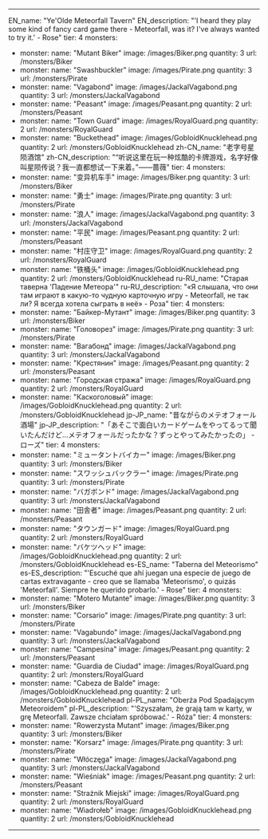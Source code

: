 ---

EN_name: "Ye'Olde Meteorfall Tavern"
EN_description: "'I heard they play some kind of fancy card game there - Meteorfall, was it? I've always wanted to try it.' - Rose"
tier: 4
monsters:
  - monster:
    name: "Mutant Biker"
    image: /images/Biker.png
    quantity: 3
    url: /monsters/Biker
  - monster:
    name: "Swashbuckler"
    image: /images/Pirate.png
    quantity: 3
    url: /monsters/Pirate
  - monster:
    name: "Vagabond"
    image: /images/JackalVagabond.png
    quantity: 3
    url: /monsters/JackalVagabond
  - monster:
    name: "Peasant"
    image: /images/Peasant.png
    quantity: 2
    url: /monsters/Peasant
  - monster:
    name: "Town Guard"
    image: /images/RoyalGuard.png
    quantity: 2
    url: /monsters/RoyalGuard
  - monster:
    name: "Buckethead"
    image: /images/GobloidKnucklehead.png
    quantity: 2
    url: /monsters/GobloidKnucklehead
zh-CN_name: "老字号星陨酒馆"
zh-CN_description: "“听说这里在玩一种炫酷的卡牌游戏，名字好像叫星陨传说？我一直都想试一下来着。”——蔷薇"
tier: 4
monsters:
  - monster:
    name: "变异机车手"
    image: /images/Biker.png
    quantity: 3
    url: /monsters/Biker
  - monster:
    name: "勇士"
    image: /images/Pirate.png
    quantity: 3
    url: /monsters/Pirate
  - monster:
    name: "浪人"
    image: /images/JackalVagabond.png
    quantity: 3
    url: /monsters/JackalVagabond
  - monster:
    name: "平民"
    image: /images/Peasant.png
    quantity: 2
    url: /monsters/Peasant
  - monster:
    name: "村庄守卫"
    image: /images/RoyalGuard.png
    quantity: 2
    url: /monsters/RoyalGuard
  - monster:
    name: "铁桶头"
    image: /images/GobloidKnucklehead.png
    quantity: 2
    url: /monsters/GobloidKnucklehead
ru-RU_name: "Старая таверна 'Падение Метеора'"
ru-RU_description: "«Я слышала, что они там играют в какую-то чудную карточную игру - Meteorfall, не так ли? Я всегда хотела сыграть в неё» - Роза"
tier: 4
monsters:
  - monster:
    name: "Байкер-Мутант"
    image: /images/Biker.png
    quantity: 3
    url: /monsters/Biker
  - monster:
    name: "Головорез"
    image: /images/Pirate.png
    quantity: 3
    url: /monsters/Pirate
  - monster:
    name: "Вагабонд"
    image: /images/JackalVagabond.png
    quantity: 3
    url: /monsters/JackalVagabond
  - monster:
    name: "Крестянин"
    image: /images/Peasant.png
    quantity: 2
    url: /monsters/Peasant
  - monster:
    name: "Городская стража"
    image: /images/RoyalGuard.png
    quantity: 2
    url: /monsters/RoyalGuard
  - monster:
    name: "Каскоголовый"
    image: /images/GobloidKnucklehead.png
    quantity: 2
    url: /monsters/GobloidKnucklehead
jp-JP_name: "昔ながらのメテオフォール酒場"
jp-JP_description: "「あそこで面白いカードゲームをやってるって聞いたんだけど…メテオフォールだったかな？ずっとやってみたかったの」 - ローズ"
tier: 4
monsters:
  - monster:
    name: "ミュータントバイカー"
    image: /images/Biker.png
    quantity: 3
    url: /monsters/Biker
  - monster:
    name: "スワッシュバックラー"
    image: /images/Pirate.png
    quantity: 3
    url: /monsters/Pirate
  - monster:
    name: "バガボンド"
    image: /images/JackalVagabond.png
    quantity: 3
    url: /monsters/JackalVagabond
  - monster:
    name: "田舎者"
    image: /images/Peasant.png
    quantity: 2
    url: /monsters/Peasant
  - monster:
    name: "タウンガード"
    image: /images/RoyalGuard.png
    quantity: 2
    url: /monsters/RoyalGuard
  - monster:
    name: "バケツヘッド"
    image: /images/GobloidKnucklehead.png
    quantity: 2
    url: /monsters/GobloidKnucklehead
es-ES_name: "Taberna del Meteorismo"
es-ES_description: "'Escuché que ahí juegan una especie de juego de cartas extravagante - creo que se llamaba 'Meteorismo', o quizás 'Meteorfall'. Siempre he querido probarlo.' - Rose"
tier: 4
monsters:
  - monster:
    name: "Motero Mutante"
    image: /images/Biker.png
    quantity: 3
    url: /monsters/Biker
  - monster:
    name: "Corsario"
    image: /images/Pirate.png
    quantity: 3
    url: /monsters/Pirate
  - monster:
    name: "Vagabundo"
    image: /images/JackalVagabond.png
    quantity: 3
    url: /monsters/JackalVagabond
  - monster:
    name: "Campesina"
    image: /images/Peasant.png
    quantity: 2
    url: /monsters/Peasant
  - monster:
    name: "Guardia de Ciudad"
    image: /images/RoyalGuard.png
    quantity: 2
    url: /monsters/RoyalGuard
  - monster:
    name: "Cabeza de Balde"
    image: /images/GobloidKnucklehead.png
    quantity: 2
    url: /monsters/GobloidKnucklehead
pl-PL_name: "Oberża Pod Spadającym Meteoroidem"
pl-PL_description: "'Szyszałam, że grają tam w karty, w grę Meteorfall. Zawsze chciałam spróbować.' - Róża"
tier: 4
monsters:
  - monster:
    name: "Rowerzysta Mutant"
    image: /images/Biker.png
    quantity: 3
    url: /monsters/Biker
  - monster:
    name: "Korsarz"
    image: /images/Pirate.png
    quantity: 3
    url: /monsters/Pirate
  - monster:
    name: "Włóczęga"
    image: /images/JackalVagabond.png
    quantity: 3
    url: /monsters/JackalVagabond
  - monster:
    name: "Wieśniak"
    image: /images/Peasant.png
    quantity: 2
    url: /monsters/Peasant
  - monster:
    name: "Strażnik Miejski"
    image: /images/RoyalGuard.png
    quantity: 2
    url: /monsters/RoyalGuard
  - monster:
    name: "Wiadrołeb"
    image: /images/GobloidKnucklehead.png
    quantity: 2
    url: /monsters/GobloidKnucklehead
---